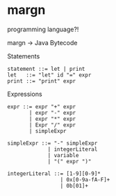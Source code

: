 # margn
programming language?!

margn -> Java Bytecode


Statements
```
statement ::= let | print
let   ::= "let" id "=" expr
print ::= "print" expr
```

Expressions
```
expr ::= expr "+" expr
       | expr "-" expr
       | expr "*" expr
       | Expr "/" expr
       | simpleExpr

simpleExpr ::= "-" simpleExpr
             | integerLiteral
             | variable
             | "(" expr ")"

integerLiteral ::= [1-9][0-9]*
                 | 0x[0-9a-fA-F]+
                 | 0b[01]+

```


